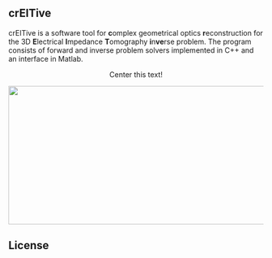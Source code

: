 ## crEITive
 <p>crEITive is a software tool for <strong>c</strong>omplex geometrical optics <strong>r</strong>econstruction for the 3D <strong>E</strong>lectrical <strong>I</strong>mpedance <strong>T</strong>omography <strong>i</strong>n<strong>ve</strong>rse problem. The program consists of forward and inverse problem solvers implemented in C++ and an interface in Matlab.</p>
 <p style="text-align:center">Center this text!</p>
 <center>
<p><img class="aligncenter size-full wp-image-63" src="http://creitive.compute.dtu.dk/wp-content/uploads/2021/01/example_reconstruction.png" alt="" width="556" height="273" /></p>
 </center>

## License
